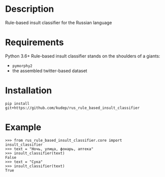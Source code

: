 # Description
Rule-based insult classifier for the Russian language

# Requirements

Python 3.6+
Rule-based insult classifier stands on the shoulders of a giants:
- `pymorphy2`
- the assembled twitter-based dataset

# Installation
```
pip install git+https://github.com/kudep/rus_rule_based_insult_classifier
```


# Example
```
>>> from rus_rule_based_insult_classifier.core import insult_classifier
>>> text = "Ночь, улица, фонарь, аптека"
>>> insult_classifier(text)
False
>>> text = "Cука"
>>> insult_classifier(text)
True

```
